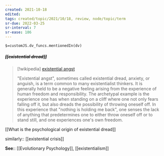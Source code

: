 ```yaml
---
created: 2021-10-18
edited: 
tags: created/topic/2021/10/18, review, node/topic/term
sr-due: 2022-03-25
sr-interval: 7
sr-ease: 186
---
```

`$=customJS.dv_funcs.mentionedIn(dv)`

##### <s class="topic-title">[[existential dread]]</s>

> [!wikipedia] [existential angst](https://en.wikipedia.org/wiki/Existentialism#Angst_and_dread)
> 
> "Existential angst", sometimes called existential dread, anxiety, or anguish, is a term common to many existentialist thinkers. It is generally held to be a negative feeling arising from the experience of human freedom and responsibility. The archetypal example is the experience one has when standing on a cliff where one not only fears falling off it, but also dreads the possibility of throwing oneself off. In this experience that "nothing is holding me back", one senses the lack of anything that predetermines one to either throw oneself off or to stand still, and one experiences one's own freedom. 


[[What is the psychological origin of existential dread]]

similarly:: [[existential crisis]]

**See**:: [[Evolutionary Psychology]], [[existentialism]]
